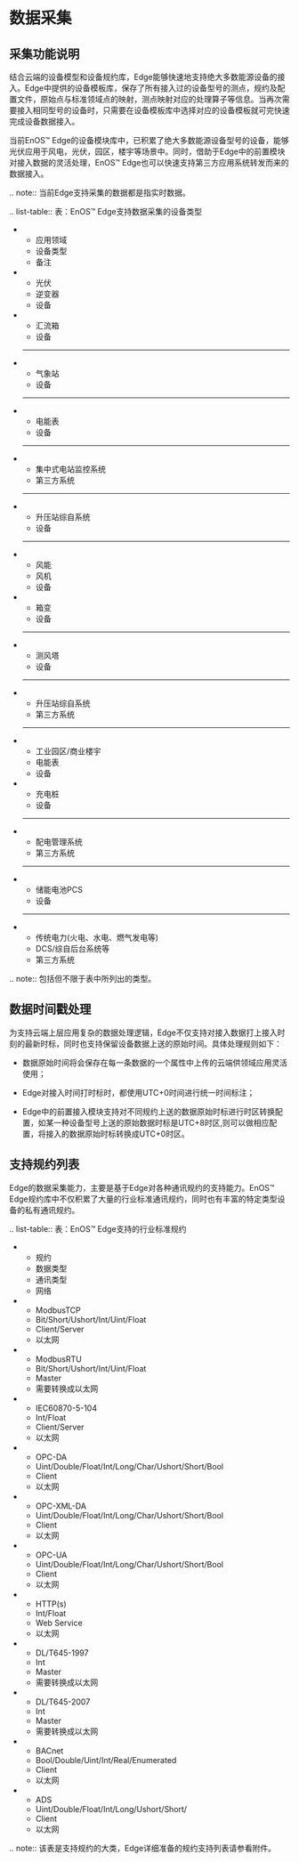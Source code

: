 # 数据采集

## 采集功能说明

结合云端的设备模型和设备规约库，Edge能够快速地支持绝大多数能源设备的接入。Edge中提供的设备模板库，保存了所有接入过的设备型号的测点，规约及配置文件，原始点与标准领域点的映射，测点映射对应的处理算子等信息。当再次需要接入相同型号的设备时，只需要在设备模板库中选择对应的设备模板就可完快速完成设备数据接入。

当前EnOS™ Edge的设备模块库中，已积累了绝大多数能源设备型号的设备，能够光伏应用于风电，光伏，园区，楼宇等场景中。同时，借助于Edge中的前置模块对接入数据的灵活处理，EnOS™
Edge也可以快速支持第三方应用系统转发而来的数据接入。

.. note:: 当前Edge支持采集的数据都是指实时数据。

.. list-table:: 表：EnOS™ Edge支持数据采集的设备类型

   * - 应用领域
     - 设备类型
     - 备注
   * - 光伏
     - 逆变器
     - 设备
   * - 汇流箱
     - 设备
     - --
   * - 气象站
     - 设备
     - --
   * - 电能表
     - 设备
     - --
   * - 集中式电站监控系统
     - 第三方系统
     - --
   * - 升压站综自系统
     - 设备
     - --
   * - 风能
     - 风机
     - 设备
   * - 箱变
     - 设备
     - --
   * - 测风塔
     - 设备
     - --
   * - 升压站综自系统
     - 第三方系统
     - --
   * - 工业园区/商业楼宇
     - 电能表
     - 设备
   * - 充电桩
     - 设备
     - --
   * - 配电管理系统
     - 第三方系统
     - --
   * - 储能电池PCS
     - 设备
     - --
   * - 传统电力(火电、水电、燃气发电等)
     - DCS/综自后台系统等
     - 第三方系统

.. note:: 包括但不限于表中所列出的类型。

## 数据时间戳处理

为支持云端上层应用复杂的数据处理逻辑，Edge不仅支持对接入数据打上接入时刻的最新时标，同时也支持保留设备数据上送的原始时间。具体处理规则如下：

- 数据原始时间将会保存在每一条数据的一个属性中上传的云端供领域应用灵活使用；

- Edge对接入时间打时标时，都使用UTC+0时间进行统一时间标注；

- Edge中的前置接入模块支持对不同规约上送的数据原始时标进行时区转换配置，如某一种设备型号上送的原始数据时标是UTC+8时区,则可以做相应配置，将接入的数据原始时标转换成UTC+0时区。

## 支持规约列表

Edge的数据采集能力，主要是基于Edge对各种通讯规约的支持能力。EnOS™ Edge规约库中不仅积累了大量的行业标准通讯规约，同时也有丰富的特定类型设备的私有通讯规约。

.. list-table:: 表：EnOS™ Edge支持的行业标准规约

   * - 规约
     - 数据类型
     - 通讯类型
     - 网络
   * - ModbusTCP
     - Bit/Short/Ushort/Int/Uint/Float
     - Client/Server
     - 以太网
   * - ModbusRTU
     - Bit/Short/Ushort/Int/Uint/Float
     - Master
     - 需要转换成以太网
   * - IEC60870-5-104
     - Int/Float
     - Client/Server
     - 以太网
   * - OPC-DA
     - Uint/Double/Float/Int/Long/Char/Ushort/Short/Bool
     - Client
     - 以太网
   * - OPC-XML-DA
     - Uint/Double/Float/Int/Long/Char/Ushort/Short/Bool
     - Client
     - 以太网
   * - OPC-UA
     - Uint/Double/Float/Int/Long/Char/Ushort/Short/Bool
     - Client
     - 以太网
   * - HTTP(s)
     - Int/Float
     - Web Service
     - 以太网
   * - DL/T645-1997
     - Int
     - Master
     - 需要转换成以太网
   * - DL/T645-2007
     - Int
     - Master
     - 需要转换成以太网
   * - BACnet
     - Bool/Double/Uint/Int/Real/Enumerated
     - Client
     - 以太网
   * - ADS
     - Uint/Double/Float/Int/Long/Ushort/Short/
     - Client
     - 以太网

.. note:: 该表是支持规约的大类，Edge详细准备的规约支持列表请参看附件。


<!--end-->
